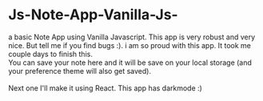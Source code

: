 # Js-Note-App-Vanilla-Js-
a basic Note App using Vanilla Javascript. This app is very robust and very nice. But tell me if you find bugs :).
i am so proud with this app. It took me couple days to finish this. 
<br>
You can save your note here and it will be save on your local storage (and your preference theme will also get saved).
<br><br>
Next one I'll make it using React.
This app has darkmode :)
